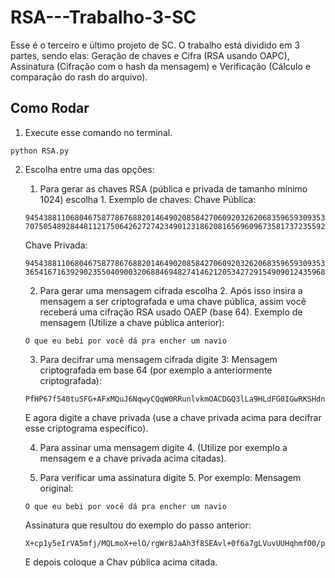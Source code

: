 # RSA---Trabalho-3-SC



Esse é o terceiro e último projeto de SC. O trabalho está dividido em 3 partes, sendo elas: Geração de chaves e Cifra (RSA usando OAPC), Assinatura (Cifração com o hash da mensagem) e Verificação (Cálculo e comparação do rash do arquivo). 	 




## Como Rodar
1. Execute esse comando no terminal.
```
python RSA.py
```
2. Escolha entre uma das opções:  
    1. Para gerar as chaves RSA (pública e privada de tamanho mínimo 1024) escolha 1. Exemplo de chaves:
    Chave Pública:
    ```
    94543881106804675877867688201464902085842706092032620683596593093536809544541418994357931302330443226495996865805990610659887244894973849311827082577163685769084295123305337289885914964870639829525759498037729004134747456507829098070143953336613476094257231703246503132115320707117632672803437998769257667569, 70750548928448112175064262727423490123186208165696096735817372355923761883338340570084202338367280749531692688548590267781134717785733253359820522974801603230987415422164497193679781812717455974423643194769017404317716057794887301883020556071791781882959195820460738295903849854669400062293362687790815521509
    ```
    Chave Privada:
    ```
    94543881106804675877867688201464902085842706092032620683596593093536809544541418994357931302330443226495996865805990610659887244894973849311827082577163685769084295123305337289885914964870639829525759498037729004134747456507829098070143953336613476094257231703246503132115320707117632672803437998769257667569, 36541671639290235504090032068846948274146212053427291549090124359686550856419758001954315112717960310470548199081735882415867765260433479433580898385006763907607377821286703535311143681162898215510662853184897918812408602381942450914845174727983363537921894245952631666236667388564030077520132077846658330269
    ```
    2. Para gerar uma mensagem cifrada escolha 2. Após isso insira a mensagem a ser criptografada e uma chave pública, assim você receberá uma cifração RSA usado OAEP (base 64). 
    Exemplo de mensagem (Utilize a chave pública anterior):
    ```
    O que eu bebi por você dá pra encher um navio 
    ```
    3. Para decifrar uma mensagem cifrada digite 3:
    Mensagem criptografada em base 64 (por exemplo a anteriormente criptografada): 
    ```
    PfHP67f540tuSFG+AFxMQuJ6NqwyCQqW0RRunlvkmOACDGQ3lLa9HLdFG0IGwRKSHdnv4IpdJpX1OPUA39KimKnQhIfwIdVcnupGA95x7ys+xV70rmE81z2LkfVIR8SDYIoi/34HbVjCjGnDth723Z5uwyE3Desjvuo9suLzYSU= 
    ```
    E agora digite a chave privada (use a chave privada acima para decifrar esse criptograma específico). 

    4. Para assinar uma mensagem digite 4. (Utilize por exemplo a mensagem e a chave privada acima citadas). 

    5. Para verificar uma assinatura digite 5. Por exemplo:
    Mensagem original:
    ```
    O que eu bebi por você dá pra encher um navio
    ```
    Assinatura que resultou do exemplo do passo anterior: 
    ```
    X+cp1y5eIrVA5mfj/MQLmoX+elO/rgWr8JaAh3f8SEAvl+0f6a7gLVuvUUHqhmfO0/px4X4TjarJFRgK80rb99/anR0ejV2UCxITXy3r+P2lcXP6Djpeh+f/zmgls19ZwxCBGSMASVG2qYKG7cNldfqsqJve+gzz7om7swG/wL4= 
    ```
    E depois coloque a Chav pública acima citada.  



